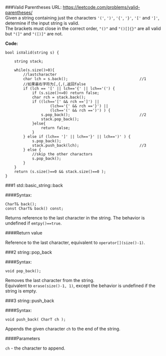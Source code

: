 ###Valid Parentheses
URL: https://leetcode.com/problems/valid-parentheses/</br>
Given a string containing just the characters `'('`, `')'`, `'{'`, `'}'`, `'['` and `']'`, determine if the input string is valid.</br>
The brackets must close in the correct order, `"()"` and `"()[]{}"` are all valid but `"(]"` and `"([)]"` are not.

__Code:__

	bool isValid(string s) {

	    string stack;

	    while(s.size()>0){
	    	//lastcharacter
	        char lch = s.back();								//1
	        //如果最右字符为[,{,(,返回false
	        if (lch == '[' || lch=='{' || lch=='(') {
	            if (s.size()<=0) return false;
	            char rch = stack.back();
	            if ((lch=='[' && rch ==']') ||
	                    (lch=='{' && rch =='}') ||
	                    (lch=='(' && rch ==')') ) {
	                s.pop_back();								//2
	                stack.pop_back();
	            }else{
	                return false;
	            }
	        } else if (lch== ']' || lch=='}' || lch==')' ) {
	            s.pop_back();
	            stack.push_back(lch);							//3
	        } else {
	            //skip the other charactors
	            s.pop_back();
	        }
	    }
	    return (s.size()==0 && stack.size()==0 );
	}

###1 std::basic_string::back

####Syntax:

	CharT& back();
	const CharT& back() const;

Returns reference to the last character in the string. The behavior is undefined if `emtpy()==true`.

####Return value

Reference to the last character, equivalent to `operator[](size()-1)`.

###2 string::pop_back

####Syntax:

	void pop_back();

Removes the last character from the string.</br>
Equivalent to `erase(size()-1, 1)`, except the behavior is undefined if the string is empty.

###3 string::push_back

####Syntax:

	void push_back( CharT ch );

Appends the given character `ch` to the end of the string.

####Parameters

`ch` - the character to append.
